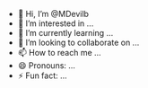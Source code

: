 - 👋 Hi, I’m @MDevilb
- 👀 I’m interested in ...
- 🌱 I’m currently learning ...
- 💞️ I’m looking to collaborate on ...
- 📫 How to reach me ...
- 😄 Pronouns: ...
- ⚡ Fun fact: ...

<!---
MDevilb/MDevilb is a ✨ special ✨ repository because its `README.md` (this file) appears on your GitHub profile.
You can click the Preview link to take a look at your changes.
--->

